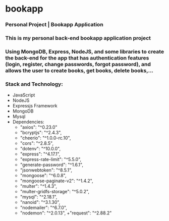 # bookapp

### Personal Project | Bookapp Application
### This is my personal back-end bookapp application project
### Using MongoDB, Express, NodeJS, and some libraries to create the back-end for the app that has authentication features (login, register, change passwords, forgot password), and allows the user to create books, get books, delete books,...
### Stack and Technology:
- JavaScript
- NodeJS
- Expressjs Framework
- MongoDB
- Mysql
- Dependencies:
    + "axios": "^0.23.0"
    + "bcryptjs": "^2.4.3",
    + "cheerio": "^1.0.0-rc.10",
    + "cors": "^2.8.5",
    + "dotenv": "^10.0.0",
    + "express": "^4.17.1",
    + "express-rate-limit": "^5.5.0",
    + "generate-password": "^1.6.1",
    + "jsonwebtoken": "^8.5.1",
    + "mongoose": "^6.0.8",
    + "mongoose-paginate-v2": "^1.4.2",
    + "multer": "^1.4.3",
    + "multer-gridfs-storage": "^5.0.2",
    + "mysql": "^2.18.1",
    + "nanoid": "^3.1.30",
    + "nodemailer": "^6.7.0",
    + "nodemon": "^2.0.13",
    +"request": "^2.88.2"
